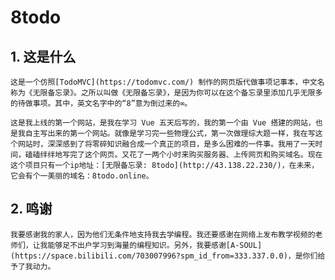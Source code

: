 # 8todo

## 1. 这是什么

    这是一个仿照[TodoMVC](https://todomvc.com/) 制作的网页版代做事项记事本，中文名称为《无限备忘录》。之所以叫做《无限备忘录》，是因为你可以在这个备忘录里添加几乎无限多的待做事项。其中，英文名字中的“8”意为倒过来的∞。

    这是我上线的第一个网站，是我在学习 Vue 五天后写的，我的第一个由 Vue 搭建的网站，也是我自主写出来的第一个网站。就像是学习完一些物理公式，第一次做理综大题一样，我在写这个网站时，深深感到了将零碎知识融合成一个真正的项目，是多么困难的一件事。我用了一天时间，磕磕绊绊地写完了这个网页。又花了一两个小时来购买服务器、上传网页和购买域名。现在这个项目只有一个ip地址：[无限备忘录: 8todo](http://43.138.22.230/)，在未来，它会有个一美丽的域名：8todo.online。

## 2. 鸣谢

    我要感谢我的家人，因为他们无条件地支持我去学编程。我还要感谢在网络上发布教学视频的老师们，让我能够足不出户学习到海量的编程知识。另外，我要感谢[A-SOUL](https://space.bilibili.com/703007996?spm_id_from=333.337.0.0)，是你们给予了我动力。
